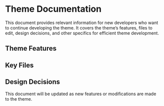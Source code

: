 # Theme Documentation
This document provides relevant information for new developers who want to continue developing the theme. It covers the theme’s features, files to edit, design decisions, and other specifics for efficient theme development.

## Theme Features

## Key Files

## Design Decisions

This document will be updated as new features or modifications are made to the theme.

